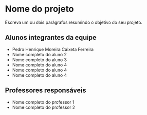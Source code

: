 # Nome do projeto
Escreva um ou dois parágrafos resumindo o objetivo do seu projeto.

## Alunos integrantes da equipe

* Pedro Henrique Moreira Caixeta Ferreira
* Nome completo do aluno 2
* Nome completo do aluno 3
* Nome completo do aluno 4
* Nome completo do aluno 4
* Nome completo do aluno 4

## Professores responsáveis

* Nome completo do professor 1
* Nome completo do professor 2

